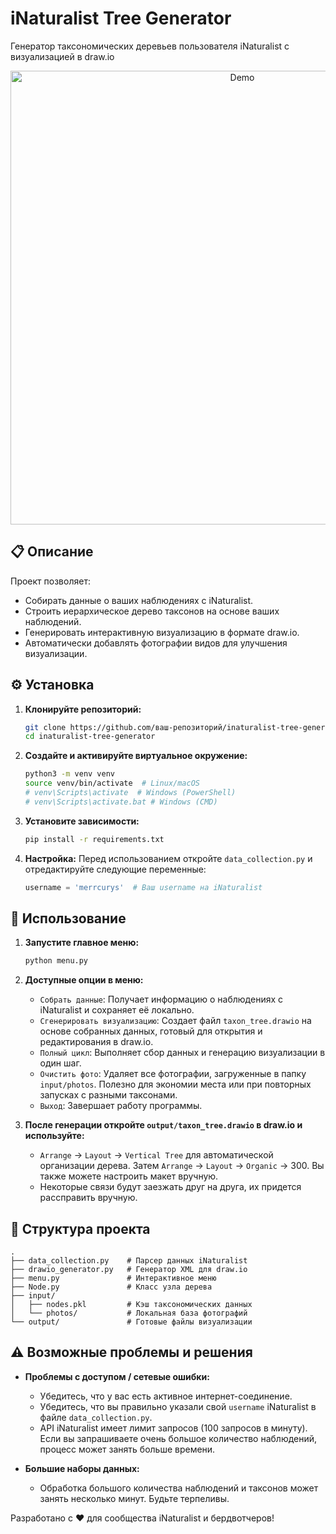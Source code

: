 # iNaturalist Tree Generator

Генератор таксономических деревьев пользователя iNaturalist с визуализацией в draw.io

<p align="center">
      <img src="https://github.com/user-attachments/assets/3301fd5e-12a6-41bd-adf2-79a7bba674f7" alt="Demo" width="726">
</p>

## 📋 Описание

Проект позволяет:

*   Собирать данные о ваших наблюдениях с iNaturalist.
*   Строить иерархическое дерево таксонов на основе ваших наблюдений.
*   Генерировать интерактивную визуализацию в формате draw.io.
*   Автоматически добавлять фотографии видов для улучшения визуализации.

## ⚙️ Установка

1.  **Клонируйте репозиторий:**

    ```bash
    git clone https://github.com/ваш-репозиторий/inaturalist-tree-generator.git
    cd inaturalist-tree-generator
    ```

2.  **Создайте и активируйте виртуальное окружение:**

    ```bash
    python3 -m venv venv
    source venv/bin/activate  # Linux/macOS
    # venv\Scripts\activate  # Windows (PowerShell)
    # venv\Scripts\activate.bat # Windows (CMD)
    ```
    
3.  **Установите зависимости:**

    ```bash
    pip install -r requirements.txt
    ```

4.  **Настройка:**
    Перед использованием откройте `data_collection.py` и отредактируйте следующие переменные:

    ```python
    username = 'merrcurys'  # Ваш username на iNaturalist
    ```

## 🚀 Использование

1.  **Запустите главное меню:**

    ```bash
    python menu.py
    ```

2.  **Доступные опции в меню:**

    * `Собрать данные`: Получает информацию о наблюдениях с iNaturalist и сохраняет её локально.
    *   `Сгенерировать визуализацию`: Создает файл `taxon_tree.drawio` на основе собранных данных, готовый для открытия и редактирования в draw.io.
    *   `Полный цикл`:  Выполняет сбор данных и генерацию визуализации в один шаг.
    *   `Очистить фото`: Удаляет все фотографии, загруженные в папку `input/photos`.  Полезно для экономии места или при повторных запусках с разными таксонами.
    *   `Выход`: Завершает работу программы.

3.  **После генерации откройте `output/taxon_tree.drawio` в draw.io и используйте:**

    *   `Arrange` → `Layout` → `Vertical Tree` для автоматической организации дерева. Затем `Arrange` → `Layout` → `Organic` -> 300. Вы также можете настроить макет вручную.
    *   Некоторые связи будут заезжать друг на друга, их придется рассправить вручную.

## 📁 Структура проекта
```
.
├── data_collection.py    # Парсер данных iNaturalist
├── drawio_generator.py   # Генератор XML для draw.io
├── menu.py               # Интерактивное меню
├── Node.py               # Класс узла дерева
├── input/
│   ├── nodes.pkl         # Кэш таксономических данных
│   └── photos/           # Локальная база фотографий
└── output/               # Готовые файлы визуализации
```

## ⚠️ Возможные проблемы и решения

*   **Проблемы с доступом / сетевые ошибки:**
    *   Убедитесь, что у вас есть активное интернет-соединение.
    *   Убедитесь, что вы правильно указали свой `username` iNaturalist в файле `data_collection.py`.
    *   API iNaturalist имеет лимит запросов (100 запросов в минуту).  Если вы запрашиваете очень большое количество наблюдений, процесс может занять больше времени.

*   **Большие наборы данных:**
    *   Обработка большого количества наблюдений и таксонов может занять несколько минут. Будьте терпеливы.

Разработано с ❤️ для сообщества iNaturalist и бердвотчеров!
